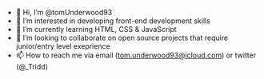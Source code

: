 - 👋 Hi, I’m @tomUnderwood93
- 👀 I’m interested in developing front-end development skills
- 🌱 I’m currently learning HTML, CSS & JavaScript
- 💞️ I’m looking to collaborate on open source projects that require junior/entry level exeprience
- 📫 How to reach me via email (tom.underwood93@icloud.com) or twitter (@_Tridd)

<!---
tomUnderwood93/tomUnderwood93 is a ✨ special ✨ repository because its `README.md` (this file) appears on your GitHub profile.
You can click the Preview link to take a look at your changes.
--->
